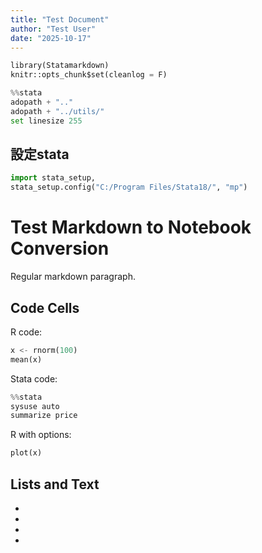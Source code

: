 ```yaml
---
title: "Test Document"
author: "Test User"
date: "2025-10-17"
---
```


<!--more-->




```python
library(Statamarkdown)
knitr::opts_chunk$set(cleanlog = F)

```


```python
%%stata
adopath + ".."
adopath + "../utils/"
set linesize 255

```

## 設定stata




```python
import stata_setup,
stata_setup.config("C:/Program Files/Stata18/", "mp")

```

# Test Markdown to Notebook Conversion

Regular markdown paragraph.

## Code Cells

R code:




```python
x <- rnorm(100)
mean(x)

```

Stata code:




```python
%%stata
sysuse auto
summarize price

```

R with options:




```python
plot(x)

```

## Lists and Text

 - 
 - 

 - 
 - 


